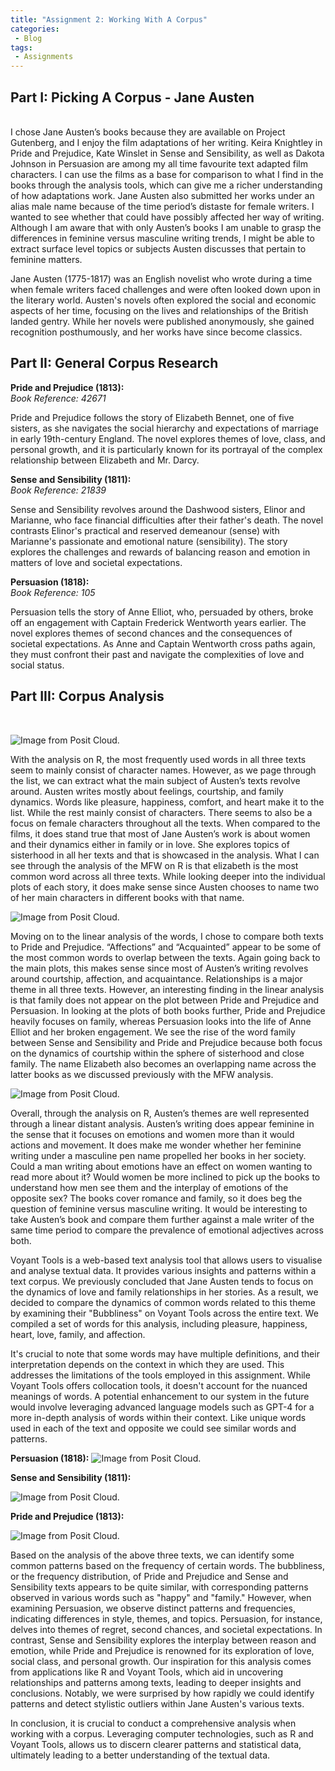 ```yaml
---
title: "Assignment 2: Working With A Corpus"
categories:
 - Blog
tags:
 - Assignments
---
```



## Part I: Picking A Corpus - Jane Austen
<br>
I chose Jane Austen’s books because they are available on Project Gutenberg, and I enjoy the film adaptations of her writing. Keira Knightley in Pride and Prejudice, Kate Winslet in Sense and Sensibility, as well as Dakota Johnson in Persuasion are among my all time favourite text adapted film characters. I can use the films as a base for comparison to what I find in the books through the analysis tools, which can give me a richer understanding of how adaptations work. Jane Austen also submitted her works under an alias male name because of the time period’s distaste for female writers. I wanted to see whether that could have possibly affected her way of writing. Although I am aware that with only Austen’s books I am unable to grasp the differences in feminine versus masculine writing trends, I might be able to extract surface level topics or subjects Austen discusses that pertain to feminine matters.


Jane Austen (1775-1817) was an English novelist who wrote during a time when female writers faced challenges and were often looked down upon in the literary world. Austen's novels often explored the social and economic aspects of her time, focusing on the lives and relationships of the British landed gentry. While her novels were published anonymously, she gained recognition posthumously, and her works have since become classics.


## Part II: General Corpus Research


**Pride and Prejudice (1813):**
<br>*Book Reference: 42671*


Pride and Prejudice follows the story of Elizabeth Bennet, one of five sisters, as she navigates the social hierarchy and expectations of marriage in early 19th-century England. The novel explores themes of love, class, and personal growth, and it is particularly known for its portrayal of the complex relationship between Elizabeth and Mr. Darcy.


**Sense and Sensibility (1811):**
<br>*Book Reference: 21839*


Sense and Sensibility revolves around the Dashwood sisters, Elinor and Marianne, who face financial difficulties after their father's death. The novel contrasts Elinor's practical and reserved demeanour (sense) with Marianne's passionate and emotional nature (sensibility). The story explores the challenges and rewards of balancing reason and emotion in matters of love and societal expectations.


**Persuasion (1818):**
<br>*Book Reference: 105*


Persuasion tells the story of Anne Elliot, who, persuaded by others, broke off an engagement with Captain Frederick Wentworth years earlier. The novel explores themes of second chances and the consequences of societal expectations. As Anne and Captain Wentworth cross paths again, they must confront their past and navigate the complexities of love and social status.


## Part III: Corpus Analysis
<br>


![Image from Posit Cloud.](/assets/images/A2-P3-1.png)


With the analysis on R, the most frequently used words in all three texts seem to mainly consist of character names. However, as we page through the list, we can extract what the main subject of Austen’s texts revolve around. Austen writes mostly about feelings, courtship, and family dynamics. Words like pleasure, happiness, comfort, and heart make it to the list. While the rest mainly consist of characters. There seems to also be a focus on female characters throughout all the texts. When compared to the films, it does stand true that most of Jane Austen’s work is about women and their dynamics either in family or in love. She explores topics of sisterhood in all her texts and that is showcased in the analysis. What I can see through the analysis of the MFW on R is that elizabeth is the most common word across all three texts. While looking deeper into the individual plots of each story, it does make sense since Austen chooses to name two of her main characters in different books with that name.


![Image from Posit Cloud.](/assets/images/A2-P3-2.png)


Moving on to the linear analysis of the words, I chose to compare both texts to Pride and Prejudice. “Affections” and “Acquainted” appear to be some of the most common words to overlap between the texts. Again going back to the main plots, this makes sense since most of Austen’s writing revolves around courtship, affection, and acquaintance. Relationships is a major theme in all three texts. However, an interesting finding in the linear analysis is that family does not appear on the plot between Pride and Prejudice and Persuasion. In looking at the plots of both books further, Pride and Prejudice heavily focuses on family, whereas Persuasion looks into the life of Anne Elliot and her broken engagement. We see the rise of the word family between Sense and Sensibility and Pride and Prejudice because both focus on the dynamics of courtship within the sphere of sisterhood and close family. The name Elizabeth also becomes an overlapping name across the latter books as we discussed previously with the MFW analysis.


![Image from Posit Cloud.](/assets/images/A2-P3-3.png)


Overall, through the analysis on R, Austen’s themes are well represented through a linear distant analysis. Austen’s writing does appear feminine in the sense that it focuses on emotions and women more than it would actions and movement. It does make me wonder whether her feminine writing under a masculine pen name propelled her books in her society. Could a man writing about emotions have an effect on women wanting to read more about it? Would women be more inclined to pick up the books to understand how men see them and the interplay of emotions of the opposite sex? The books cover romance and family, so it does beg the question of feminine versus masculine writing. It would be interesting to take Austen’s book and compare them further against a male writer of the same time period to compare the prevalence of emotional adjectives across both.


Voyant Tools is a web-based text analysis tool that allows users to visualise and analyse textual data. It provides various insights and patterns within a text corpus. We previously concluded that Jane Austen tends to focus on the dynamics of love and family relationships in her stories. As a result, we decided to compare the dynamics of common words related to this theme by examining their "Bubbliness" on Voyant Tools across the entire text. We compiled a set of words for this analysis, including pleasure, happiness, heart, love, family, and affection.


It's crucial to note that some words may have multiple definitions, and their interpretation depends on the context in which they are used. This addresses the limitations of the tools employed in this assignment. While Voyant Tools offers collocation tools, it doesn't account for the nuanced meanings of words. A potential enhancement to our system in the future would involve leveraging advanced language models such as GPT-4 for a more in-depth analysis of words within their context. Like unique words used in each of the text and opposite we could see similar words and patterns.


**Persuasion (1818):**
![Image from Posit Cloud.](/assets/images/A2-T1.png)


**Sense and Sensibility (1811):**


![Image from Posit Cloud.](/assets/images/A2-T2.png)


**Pride and Prejudice (1813):**


![Image from Posit Cloud.](/assets/images/A2-T3.png)


Based on the analysis of the above three texts, we can identify some common patterns based on the frequency of certain words. The bubbliness, or the frequency distribution, of Pride and Prejudice and Sense and Sensibility texts appears to be quite similar, with corresponding patterns observed in various words such as "happy" and "family." However, when examining Persuasion, we observe distinct patterns and frequencies, indicating differences in style, themes, and topics. Persuasion, for instance, delves into themes of regret, second chances, and societal expectations. In contrast, Sense and Sensibility explores the interplay between reason and emotion, while Pride and Prejudice is renowned for its exploration of love, social class, and personal growth. Our inspiration for this analysis comes from applications like R and Voyant Tools, which aid in uncovering relationships and patterns among texts, leading to deeper insights and conclusions. Notably, we were surprised by how rapidly we could identify patterns and detect stylistic outliers within Jane Austen's various texts.


In conclusion, it is crucial to conduct a comprehensive analysis when working with a corpus. Leveraging computer technologies, such as R and Voyant Tools, allows us to discern clearer patterns and statistical data, ultimately leading to a better understanding of the textual data.
